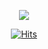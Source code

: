 <p align="center"><img src="https://i.giphy.com/RThN0hOS2GO4M.gif" /></p>

  <div align=center>
	
  [![Hits](https://hits.seeyoufarm.com/api/count/incr/badge.svg?url=https%3A%2F%2Fgithub.com%2zzsza)](https://hits.seeyoufarm.com) 
	
  </div>
